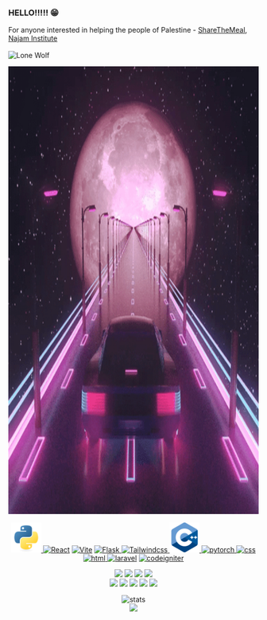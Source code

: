 ### HELLO!!!!! 😁
 <p>
    For anyone interested in helping the people of Palestine -
    <a href="https://sharethemeal.org/en-us/campaigns/palestine11?#">ShareTheMeal</a>, <a href="https://partners.getmoredonations.org/campaign/gaza/FUNJEDDHAHX/">Najam Institute</a> <br> <br>
     <img src="https://upload.wikimedia.org/wikipedia/commons/7/75/Flag_of_Palestine.png" alt="Lone Wolf" width= "60" height="40"/>
   </p>
<body>

<p align="center">
 
  <img src="https://github.com/SumaiyaTarannumNoor/SumaiyaTarannumNoor/blob/main/gifs/10.gif" alt="animated" width= "800" height="900"/>
  
<p align="center"> 
   <a href="https://www.python.org" target="_blank"> <img src="https://raw.githubusercontent.com/devicons/devicon/master/icons/python/python-original.svg" alt="python" width="60" height="60"/> </a>
 <a href="https://reactjs.org/" target="_blank"> <img src="https://github.com/SumaiyaTarannumNoor/MISabic/blob/main/react.png" alt="React" width="60" height="60"/></a>
 <a href="https://vite.dev/" target="_blank"> <img src="https://vite.dev/logo.svg" alt="Vite" width="60" height="60"/></a>
 <a href="https://flask.palletsprojects.com/en/3.0.x/" target="_blank"> <img src="https://flask.palletsprojects.com/en/3.0.x/_images/flask-horizontal.png" alt="Flask" width="110" height="60"/> </a>
 <a href="https://tailwindcss.com/" target="_blank"> <img src="https://getlogovector.com/wp-content/uploads/2021/01/tailwind-css-logo-vector.png" alt="Tailwindcss" width="110" height="60"/> </a>
<!--    <a href="https://www.cprogramming.com/" target="_blank"> <img src="https://raw.githubusercontent.com/devicons/devicon/master/icons/c/c-original.svg" alt="c" width="60" height="60"/> </a>  -->
   <a href="https://www.w3schools.com/cpp/" target="_blank"> <img src="https://raw.githubusercontent.com/devicons/devicon/master/icons/cplusplus/cplusplus-original.svg" alt="cplusplus" width="60" height="60"/> </a>
   <a href="https://pytorch.org/" target="_blank"><img src="https://www.vectorlogo.zone/logos/pytorch/pytorch-icon.svg" alt="pytorch" width="60" height="60"/>
   <a href="https://www.w3.org/Style/CSS/Overview.en.html" target="_blank"> <img src="https://upload.wikimedia.org/wikipedia/commons/thumb/d/d5/CSS3_logo_and_wordmark.svg/1200px-CSS3_logo_and_wordmark.svg.png" alt="css" width="60" height="60"/> </a>
   <a href="https://html.com/" target="_blank"> <img src="https://upload.wikimedia.org/wikipedia/commons/thumb/6/61/HTML5_logo_and_wordmark.svg/660px-HTML5_logo_and_wordmark.svg.png" alt="html" width="60" height="60"/> </a>
   <a href="https://laravel.com/" target="_blank"> <img src="https://upload.wikimedia.org/wikipedia/commons/thumb/9/9a/Laravel.svg/1200px-Laravel.svg.png" alt="laravel" width="60" height="60"/></a>
   <a href="https://www.codeigniter.com/" target="_blank"> <img src="https://cdn.freebiesupply.com/logos/large/2x/codeigniter-logo-png-transparent.png" alt="codeigniter" width="60" height="60"/></a>
   
  </p>
 <p align="center">
 <img src="https://img.shields.io/badge/PyTorch-%23EE4C2C.svg?style=for-the-badge&logo=PyTorch&logoColor=white" />
 <img src="https://img.shields.io/badge/numpy-%23013243.svg?style=for-the-badge&logo=numpy&logoColor=white" />
 <img src="https://img.shields.io/badge/pandas-%23150458.svg?style=for-the-badge&logo=pandas&logoColor=white" />
 <img src="https://img.shields.io/badge/react-%2320232a.svg?style=for-the-badge&logo=react&logoColor=%2361DAFB" /><br>
 <img src="https://img.shields.io/badge/mysql-%2300f.svg?style=for-the-badge&logo=mysql&logoColor=white" />
 <img src="https://img.shields.io/badge/bootstrap-%23563D7C.svg?style=for-the-badge&logo=bootstrap&logoColor=white" />
 <img src="https://img.shields.io/badge/latex-%23008080.svg?style=for-the-badge&logo=latex&logoColor=white" />
 <img src="https://img.shields.io/badge/github-%23121011.svg?style=for-the-badge&logo=github&logoColor=white" />
 <img src="https://img.shields.io/badge/laravel-%23FF2D20.svg?style=for-the-badge&logo=laravel&logoColor=white" />

 </p>
</p>
</body>

<!--
**SumaiyaTarannumNoor/SumaiyaTarannumNoor** is a ✨ _special_ ✨ repository because its `README.md` (this file) appears on your GitHub profile.

Here are some ideas to get you started:

- 🔭 I’m currently working on ...
- 🌱 I’m currently learning ...
- 👯 I’m looking to collaborate on ...
- 🤔 I’m looking for help with ...
- 💬 Ask me about ...
- 📫 How to reach me: ...
- 😄 Pronouns: ...
- ⚡ Fun fact: ...
-->
<div align="center"> 
<!-- <img height="200px" src="https://github-readme-stats.vercel.app/api?username=sumaiyatarannumnoor&show_icons=true&include_all_commits=true&theme=algolia&hide_border=true" alt="stats" />" -->
 <img height="200px" src="https://github-readme-stats.vercel.app/api?username=sumaiyatarannumnoor&show_icons=true&include_all_commits=true&bg_color=90,071c4d,002d97&title_color=175cff&text_color=fff" alt="stats" />
<br>
 <img height="200px" src="https://github-readme-stats.vercel.app/api/top-langs/?username=sumaiyatarannumnoor&&bg_color=90,071c4d,002d97&title_color=175cff&text_color=fff&title_weight=400&font_weight=600&font_size=10px&layout=compact">
</div>

<!--<div>
 <a href="https://github.com/sumaiyatarannumnoor?tab=repositories"><img alt="" src="https://github-readme-activity-graph.vercel.app/graph?username=sumaiyatarannumnoor&&bg_color=071c4d&title_color=175cff&color=FFFFFF&text_color=FFFFFF&line=175cff&point=FFFFFF&hide_border=truetitle_weight=400&font_weight=600&font_size=10px&layout=compact" /></a>
</div>-->

<div>

 
<!-- 
 <img src="https://img.shields.io/badge/mysql-%2300f.svg?style=for-the-badge&logo=mysql&logoColor=white" />
 <img src="https://img.shields.io/badge/bootstrap-%23563D7C.svg?style=for-the-badge&logo=bootstrap&logoColor=white" />
 <img src="https://img.shields.io/badge/latex-%23008080.svg?style=for-the-badge&logo=latex&logoColor=white" />
 <img src="https://img.shields.io/badge/numpy-%23013243.svg?style=for-the-badge&logo=numpy&logoColor=white" />
 <img src="https://img.shields.io/badge/pandas-%23150458.svg?style=for-the-badge&logo=pandas&logoColor=white" />
 <img src="https://img.shields.io/badge/PyTorch-%23EE4C2C.svg?style=for-the-badge&logo=PyTorch&logoColor=white" />
 <img src="https://img.shields.io/badge/github-%23121011.svg?style=for-the-badge&logo=github&logoColor=white" />
 <img src="https://img.shields.io/badge/laravel-%23FF2D20.svg?style=for-the-badge&logo=laravel&logoColor=white" />
 <img src="https://img.shields.io/badge/react-%2320232a.svg?style=for-the-badge&logo=react&logoColor=%2361DAFB" />
 <img src="https://img.shields.io/badge/Firebase-039BE5?style=for-the-badge&logo=Firebase&logoColor=white" />
 <img src="https://img.shields.io/badge/MongoDB-%234ea94b.svg?style=for-the-badge&logo=mongodb&logoColor=white" />
 <img src="https://img.shields.io/badge/ResearchGate-00CCBB?style=for-the-badge&logo=ResearchGate&logoColor=white" />
 <img src="https://img.shields.io/badge/Coursera-%230056D2.svg?style=for-the-badge&logo=Coursera&logoColor=white" />
 <img src="https://img.shields.io/badge/Duolingo-%234DC730.svg?style=for-the-badge&logo=Duolingo&logoColor=white" />
 <img src="https://img.shields.io/badge/adobe%20photoshop-%2331A8FF.svg?style=for-the-badge&logo=adobe%20photoshop&logoColor=white" />
 <img src="https://img.shields.io/badge/figma-%23F24E1E.svg?style=for-the-badge&logo=figma&logoColor=white" />
 <img src="https://img.shields.io/badge/CodeChef-%23964B00.svg?style=for-the-badge&logo=CodeChef&logoColor=white" />
 <img src="https://img.shields.io/badge/Codeforces-445f9d?style=for-the-badge&logo=Codeforces&logoColor=white" />
 <img src="https://img.shields.io/badge/HackerEarth-%232C3454.svg?&style=for-the-badge&logo=HackerEarth&logoColor=Blue" />
 <img src="https://img.shields.io/badge/LeetCode-000000?style=for-the-badge&logo=LeetCode&logoColor=#d16c06" />

 <img src="https://img.shields.io/badge/Codecademy-FFF0E5?style=for-the-badge&logo=codecademy&logoColor=1F243A" />

 <img src="https://img.shields.io/badge/Datacamp-05192D?style=for-the-badge&logo=datacamp&logoColor=03E860" />

 <img src="https://img.shields.io/badge/.NET-5C2D91?style=for-the-badge&logo=.net&logoColor=white" />

 <img src="https://img.shields.io/badge/django-%23092E20.svg?style=for-the-badge&logo=django&logoColor=white" />
 <img src="https://img.shields.io/badge/express.js-%23604d59.svg?style=for-the-badge&logo=express&logoColor=%2361DAFB" />
 <img src="https://img.shields.io/badge/flask-%23000.svg?style=for-the-badge&logo=flask&logoColor=white" />
 <img src="https://img.shields.io/badge/node.js-6DA55F?style=for-the-badge&logo=node.js&logoColor=white" />
 <img src="https://img.shields.io/badge/react-%2320232a.svg?style=for-the-badge&logo=react&logoColor=%2361DAFB" />
 <img src="https://img.shields.io/badge/redux-%23593d88.svg?style=for-the-badge&logo=redux&logoColor=white" />
 <img src="https://img.shields.io/badge/Socket.io-black?style=for-the-badge&logo=socket.io&badgeColor=010101" />
 <img src="https://img.shields.io/badge/nVIDIA-%2376B900.svg?style=for-the-badge&logo=nVIDIA&logoColor=white" />
 <img src="https://img.shields.io/badge/Cloudflare-F38020?style=for-the-badge&logo=Cloudflare&logoColor=white" />
 <img src="https://img.shields.io/badge/firebase-%23039BE5.svg?style=for-the-badge&logo=firebase" />
 <img src="https://img.shields.io/badge/GoogleCloud-%234285F4.svg?style=for-the-badge&logo=google-cloud&logoColor=white" />
 <img src="https://img.shields.io/badge/heroku-%23430098.svg?style=for-the-badge&logo=heroku&logoColor=white" />
 <img src="https://img.shields.io/badge/Oracle-F80000?style=for-the-badge&logo=oracle&logoColor=white" />
 
 <img src="https://img.shields.io/badge/kotlin-%237F52FF.svg?style=for-the-badge&logo=kotlin&logoColor=white" />
 <img src="https://img.shields.io/badge/swift-F54A2A?style=for-the-badge&logo=swift&logoColor=white" />
 <img src="https://img.shields.io/badge/typescript-%23007ACC.svg?style=for-the-badge&logo=typescript&logoColor=white" />

 <img src="https://img.shields.io/badge/scikit--learn-%23F7931E.svg?style=for-the-badge&logo=scikit-learn&logoColor=white" />
 <img src="https://img.shields.io/badge/SciPy-%230C55A5.svg?style=for-the-badge&logo=scipy&logoColor=%white" />
 <img src="https://img.shields.io/badge/Linux-FCC624?style=for-the-badge&logo=linux&logoColor=black" />

 <img src="https://img.shields.io/badge/gitlab-%23181717.svg?style=for-the-badge&logo=gitlab&logoColor=white" /> -->
</div> 


